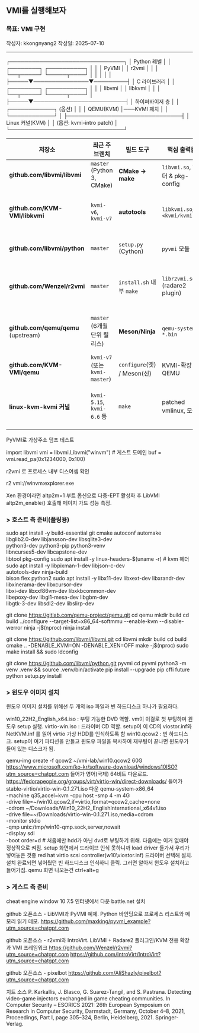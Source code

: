 ## VMI를 실행해보자

### 목표: VMI 구현
작성자: kkongnyang2 작성일: 2025-07-10

---

┌───────────────────────────────┐
│         Python 레벨           │
│  ┌────────┐   ┌──────────┐    │
│  │ PyVMI  │   │  r2vmi   │    │
│  └──┬─────┘   └─────┬────┘    │
│     │               │         │
├─────▼───────────────▼─────────┤
│          C 라이브러리         │
│  ┌────────┐   ┌──────────┐    │
│  │ libvmi │   │ libkvmi  │    │
│  └──┬─────┘   └─────┬────┘    │
├─────▼─────────────────────────┤
│        하이퍼바이저 층        │
│  ┌────────────┐  (옵션)       │
│  │ QEMU(KVM)  │───KVMI 패치   │
│  └────────────┘               │
├───────────────────────────────┤
│         Linux 커널(KVM)       │
│      (옵션: kvmi-intro patch) │
└───────────────────────────────┘

| 저장소                                 | 최근 주 브랜치                     | 빌드 도구                     | 핵심 출력물                         | 언제 필요한가?                                 |
| ----------------------------------- | ---------------------------- | ------------------------- | ------------------------------ | ---------------------------------------- |
| **github.com/libvmi/libvmi**        | `master` (Python 3, CMake)   | **CMake → make**          | `libvmi.so`, 헤더 & pkg-config   | *반드시* 필요. KVM-폴링만 써도 OK                  |
| **github.com/KVM-VMI/libkvmi**      | `kvmi-v6`, `kvmi-v7`         | **autotools**             | `libkvmi.so`, `<kvmi/kvmi.h>`  | Page-Guard, CR3 event 등 *이벤트 기반* 기능을 쓸 때 |
| **github.com/libvmi/python**        | `master`                     | `setup.py` (Cython)       | `pyvmi` 모듈                     | Python으로 스크립트 작성할 때                      |
| **github.com/Wenzel/r2vmi**         | `master`                     | `install.sh` 내부 `make`    | `libr2vmi.so` (radare2 plugin) | radare2에 *“디스어셈 + 메모리 보기”* 를 붙이고 싶을 때    |
| **github.com/qemu/qemu** (upstream) | `master` (6개월 단위 릴리스)        | **Meson/Ninja**           | `qemu-system-*.bin`            | 기본 KVM VM 실행. 최신 GLib·Python 3           |
| **github.com/KVM-VMI/qemu**         | `kvmi-v7` (또는 `kvmi-master`) | `configure`(옛) / Meson(신) | KVMI-확장 QEMU                   | libkvmi를 쓰려면 필수                          |
| **linux-kvm-kvmi 커널**               | `kvmi-5.15`, `kvmi-6.6` 등    | `make`                    | patched vmlinux, 모듈            | QEMU-KVMI의 이벤트를 실제로 받으려면 필수              |


PyVMI로 가상주소 덤프 테스트

import libvmi
vmi = libvmi.Libvmi("winvm")  # 게스트 도메인
buf = vmi.read_pa(0x1234000, 0x100)

r2vmi 로 프로세스 내부 디스어셈 확인

r2 vmi://winvm:explorer.exe

Xen 환경이라면 altp2m=1 부트 옵션으로 다중-EPT 활성화 후 LibVMI altp2m_enable() 호출해 페이지 가드 성능 측정.


### > 호스트 측 준비(폴링용)

sudo apt install -y build-essential git cmake autoconf automake \
                    libglib2.0-dev libjansson-dev libsqlite3-dev \
                    python3-dev python3-pip python3-venv \
                    libncurses5-dev libcapstone-dev \
                    libtool pkg-config
sudo apt install -y linux-headers-$(uname -r)           # kvm 헤더
sudo apt install -y libpixman-1-dev libjson-c-dev \
                    autotools-dev  ninja-build \
                    bison flex python2
sudo apt install -y libx11-dev libxext-dev libxrandr-dev \
                    libxinerama-dev libxcursor-dev \
                    libxi-dev libxxf86vm-dev libxkbcommon-dev \
                    libepoxy-dev libgl1-mesa-dev libgbm-dev \
                    libgtk-3-dev libsdl2-dev libslirp-dev

git clone https://gitlab.com/qemu-project/qemu.git
cd qemu
mkdir build
cd build
../configure --target-list=x86_64-softmmu --enable-kvm --disable-werror
ninja -j$(nproc)
ninja install

git clone https://github.com/libvmi/libvmi.git
cd libvmi
mkdir build
cd build
cmake .. -DENABLE_KVM=ON -DENABLE_XEN=OFF
make -j$(nproc)
sudo make install && sudo ldconfig

git clone https://github.com/libvmi/python.git pyvmi
cd pyvmi
python3 -m venv .venv && source .venv/bin/activate
pip install --upgrade pip cffi future
python setup.py install

### > 윈도우 이미지 설치

윈도우 이미지 설치를 위해선 두 개의 iso 파일과 빈 하드디스크 하나가 필요하다.

win10_22H2_English_x64.iso : 부팅 가능한 DVD 역할. vm이 이걸로 첫 부팅하며 윈도우 setup 실행.
virtio-win.iso : 드라이버 CD 역할. setup이 이 CD의 viostor.inf와 NetKVM.inf 를 읽어 virtio 가상 HDD를 인식하도록 함
win10.qcow2 : 빈 하드디스크. setup이 여기 파티션을 만들고 윈도우 파일을 복사하여 재부팅이 끝나면 윈도우가 들어 있는 디스크가 됨.

qemu-img create -f qcow2 ~/vmi-lab/win10.qcow2 60G
https://www.microsoft.com/ko-kr/software-download/windows10ISO?utm_source=chatgpt.com 들어가 영어(국제) 64비트 다운로드.
https://fedorapeople.org/groups/virt/virtio-win/direct-downloads/ 들어가 stable-virtio/virtio-win-0.1.271.iso 다운
qemu-system-x86_64 \
  -machine q35,accel=kvm -cpu host -smp 4 -m 4G \
  -drive file=~/win10.qcow2,if=virtio,format=qcow2,cache=none \
  -cdrom ~/Downloads/Win10_22H2_EnglishInternational_x64v1.iso \
  -drive file=~/Downloads/virtio-win-0.1.271.iso,media=cdrom \
  -monitor stdio \
  -qmp unix:/tmp/win10-qmp.sock,server,nowait \
  -display sdl \
  -boot order=d         # 처음에만 hdd가 아닌 dvd로 부팅하기 위해. 다음에는 이거 없애야 정상적으로 켜짐.
setup 화면에서 드라이브 인식 못하니까 load driver 들가서 우리가 넣어놓은 것중 red hat virtio scsi controller(w10\viostor.inf) 드라이버 선택해 설치.
설치 완료되면 넣어뒀던 빈 하드디스크 인식하니 클릭.
그러면 알아서 윈도우 설치하고 들어가짐.
qemu 화면 나오는건 ctrl+alt+g 


### > 게스트 측 준비

cheat engine window 10 7.5 인터넷에서 다운
battle.net 설치


github 오픈소스 - LibVMI과 PyVMI 예제. Python 바인딩으로 프로세스 리스트와 메모리 읽기 데모.
https://github.com/maxking/pyvmi_example?utm_source=chatgpt.com

github 오픈소스 - r2vmi와 IntroVirt. LibVMI + Radare2 플러그인/KVM 전용 확장과 VMI 프레임워크
https://github.com/Wenzel/r2vmi?utm_source=chatgpt.com
https://github.com/IntroVirt/IntroVirt?utm_source=chatgpt.com

github 오픈소스 - pixelbot
https://github.com/AliShazly/pixelbot?utm_source=chatgpt.com


치트 소스
P. Karkallis, J. Blasco, G. Suarez-Tangil, and S. Pastrana. Detecting video-game injectors exchanged in game
cheating communities. In Computer Security – ESORICS 2021: 26th European Symposium on Research
in Computer Security, Darmstadt, Germany, October 4–8, 2021, Proceedings, Part I, page 305–324, Berlin,
Heidelberg, 2021. Springer-Verlag.